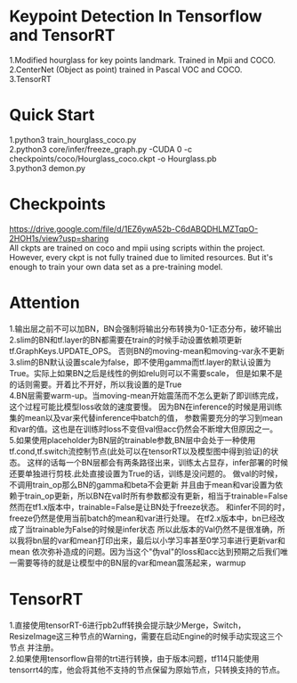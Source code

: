 # Keypoint Detection In Tensorflow and TensorRT
1.Modified hourglass for key points landmark. Trained in Mpii and COCO.<br>
2.CenterNet (Object as point) trained in Pascal VOC and COCO.<br>
3.TensorRT <br>

# Quick Start
1.python3 train_hourglass_coco.py <br>
2.python3 core/infer/freeze_graph.py -CUDA 0 -c checkpoints/coco/Hourglass_coco.ckpt -o Hourglass.pb <br>
3.python3 demon.py<br>

# Checkpoints
https://drive.google.com/file/d/1EZ6ywA52b-C6dABQDHLMZTqpO-2HOH1s/view?usp=sharing <br>
All ckpts are trained on coco and mpii using scripts within the project.
However, every ckpt is not fully trained due to limited resources. 
But it's enough to train your own data set as a pre-training model.<br>

# Attention
1.输出层之前不可以加BN，BN会强制将输出分布转换为0-1正态分布，破坏输出<br>
2.slim的BN和tf.layer的BN都需要在train的时候手动设置依赖项更新tf.GraphKeys.UPDATE_OPS。
否则BN的moving-mean和moving-var永不更新
3.slim的BN默认设置scale为false，即不使用gamma而tf.layer的默认设置为True。实际上如果BN之后是线性的例如relu则可以不需要scale，
但是如果不是的话则需要。开着比不开好，所以我设置的是True<br>
4.BN层需要warm-up。当moving-mean开始震荡而不怎么更新了即训练完成，这个过程可能比模型loss收敛的速度要慢。
因为BN在inference的时候是用训练集的mean以及var来代替inference中batch的值，
参数需要充分的学习到mean和var的值。这也是在训练时loss不变但val但acc仍然会不断增大但原因之一。<br>
5.如果使用placeholder为BN层的trainable参数,BN层中会处于一种使用tf.cond,tf.switch流控制节点(此处可以在tensorRT以及模型图中得到验证)的状态。
这样的话每一个BN层都会有两条路径出来，训练太占显存，infer部署的时候还要单独进行剪枝.此处直接设置为True的话，训练是没问题的。
做val的时候，不调用train_op那么BN的gamma和beta不会更新
并且由于mean和var设置为依赖于train_op更新，所以BN在val时所有参数都没有更新，相当于trainable=False
然而在tf1.x版本中，trainable=False是让BN处于freeze状态。
和infer不同的时，freeze仍然是使用当前batch的mean和var进行处理。
在tf2.x版本中，bn已经改成了当trainable为False的时候是infer状态
所以此版本的Val仍然不是很准确，所以我将bn层的var和mean打印出来，最后以小学习率甚至0学习率进行更新var和mean
依次弥补造成的问题。因为当这个"伪val"的loss和acc达到预期之后我们唯一需要等待的就是让模型中的BN层的var和mean震荡起来，warmup<br> 

# TensorRT
1.直接使用tensorRT-6进行pb2uff转换会提示缺少Merge，Switch，ResizeImage这三种节点的Warning，需要在启动Engine的时候手动实现这三个节点
并注册。<br>
2.如果使用tensorflow自带的trt进行转换，由于版本问题，tf114只能使用tensorrt4的库，他会将其他不支持的节点保留为原始节点，只转换支持的节点。